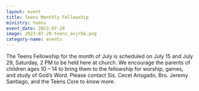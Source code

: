 ```yaml
---
layout: event
title: Teens Monthly Fellowship
ministry: teens
event_date: 2023-07-29
image: 2023-07-29-teens_avjrbk.png
category-name: events
---
```


The Teens Fellowship for the month of July is scheduled on July 15 and July 29, Saturday, 2 PM to be held here at church. We encourage the parents of children ages 10 – 14 to bring them to the fellowship for worship, games, and study of God’s Word. Please contact Sis. Cecel Arisgado, Bro. Jeremy Santiago, and the Teens Core to know more.